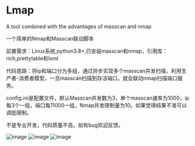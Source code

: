 # Lmap
A tool combined with the advantages of masscan and nmap


一个简单的Nmap和Masscan联动脚本

前置需求：Linux系统,python3.8+,已安装masscan和nmap，引用库：rich,prettytable和lxml

代码思路：将ip和端口分为多组，通过异步实现多个masscan并发扫描，利用生产者-消费者模型，一旦masscan扫描到存活端口，就会联动nmap扫描端口服务。

config.ini是配置文件，默认Masscan并发数为3，单个masscan速率为1000，ip每3个一组，端口每11000一组，Nmap并发限制量为10。如果觉得结果不准可以调低限制。

不是专业开发，代码质量不高，如有bug欢迎反馈。

![image](https://user-images.githubusercontent.com/47624672/140468589-323c107b-1b87-418b-a2fe-a6d5aa91e259.png)
![image](https://user-images.githubusercontent.com/47624672/140468655-42620f93-2924-4035-8b52-80068b3ef927.png)
![image](https://user-images.githubusercontent.com/47624672/140468718-a563abbf-02f9-4a73-bf19-13c617cbc1af.png)
